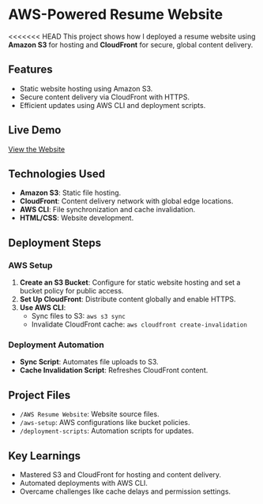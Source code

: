 # AWS-Powered Resume Website
<<<<<<< HEAD
This project shows how I deployed a resume website using **Amazon S3** for hosting and **CloudFront** for secure, global content delivery.

## Features
- Static website hosting using Amazon S3.
- Secure content delivery via CloudFront with HTTPS.
- Efficient updates using AWS CLI and deployment scripts.

## Live Demo
[View the Website](https://d2xmrevo6wv6dp.cloudfront.net/index.html)

## Technologies Used
- **Amazon S3**: Static file hosting.
- **CloudFront**: Content delivery network with global edge locations.
- **AWS CLI**: File synchronization and cache invalidation.
- **HTML/CSS**: Website development.

## Deployment Steps
### AWS Setup
1. **Create an S3 Bucket**: Configure for static website hosting and set a bucket policy for public access.
2. **Set Up CloudFront**: Distribute content globally and enable HTTPS.
3. **Use AWS CLI**:
   - Sync files to S3: `aws s3 sync`
   - Invalidate CloudFront cache: `aws cloudfront create-invalidation`

### Deployment Automation
- **Sync Script**: Automates file uploads to S3.
- **Cache Invalidation Script**: Refreshes CloudFront content.

## Project Files
- `/AWS Resume Website`: Website source files.
- `/aws-setup`: AWS configurations like bucket policies.
- `/deployment-scripts`: Automation scripts for updates.

## Key Learnings
- Mastered S3 and CloudFront for hosting and content delivery.
- Automated deployments with AWS CLI.
- Overcame challenges like cache delays and permission settings.
